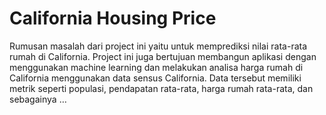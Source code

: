 # California Housing Price

Rumusan masalah dari project ini yaitu untuk memprediksi nilai rata-rata rumah di California.  Project ini juga bertujuan membangun aplikasi dengan menggunakan machine learning dan melakukan analisa harga rumah di California menggunakan data sensus California.  Data tersebut memiliki metrik seperti populasi, pendapatan rata-rata, harga rumah rata-rata, dan sebagainya …
